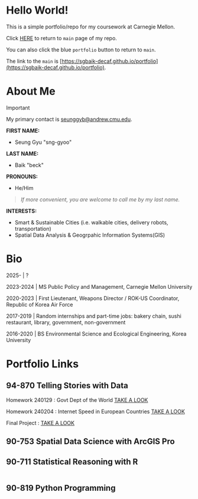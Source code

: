 # Hello World!

This is a simple portfolio/repo for my coursework at Carnegie Mellon.

Click [HERE](https://sgbaik-decaf.github.io/portfolio) to return to `main` page of my repo.

You can also click the blue `portfolio` button to return to `main`.

The link to the `main` is [https://sgbaik-decaf.github.io/portfolio](https://sgbaik-decaf.github.io/portfolio).

# About Me

> [!IMPORTANT]
> My primary contact is seunggyb@andrew.cmu.edu.

**FIRST NAME:**
- Seung Gyu "sng-gyoo"

**LAST NAME:**
- Baik "beck"

**PRONOUNS:**
- He/Him

> *If more convenient, you are welcome to call me by my last name.*

**INTERESTS:**

- Smart & Sustainable Cities (i.e. walkable cities, delivery robots, transportation)
- Spatial Data Analysis & Geogrpahic Information Systems(GIS)

# Bio

2025-     | ?

2023-2024 | MS Public Policy and Management, Carnegie Mellon University

2020-2023 | First Lieutenant, Weapons Director / ROK-US Coordinator, Republic of Korea Air Force

2017-2019 | Random internships and part-time jobs: bakery chain, sushi restaurant, library, government, non-government

2016-2020 | BS Environmental Science and Ecological Engineering, Korea University

# Portfolio Links

## 94-870 Telling Stories with Data

Homework 240129 : Govt Dept of the World [TAKE A LOOK](https://sgbaik-decaf.github.io/portfolio/govtdept_2021.html)

Homework 240204 : Internet Speed in European Countries [TAKE A LOOK](https://sgbaik-decaf.github.io/portfolio/EU_internet_speed.html)

Final Project : [TAKE A LOOK](https://sgbaik-decaf.github.io/portfolio/94870_final_proj_3.html)

## 90-753 Spatial Data Science with ArcGIS Pro

## 90-711 Statistical Reasoning with R

```

```

## 90-819 Python Programming


